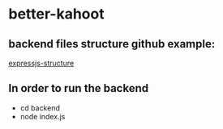 # better-kahoot

## backend files structure github example:
<a href="https://github.com/geshan/expressjs-structure">expressjs-structure</a>

## In order to run the backend
- cd backend
- node index.js
